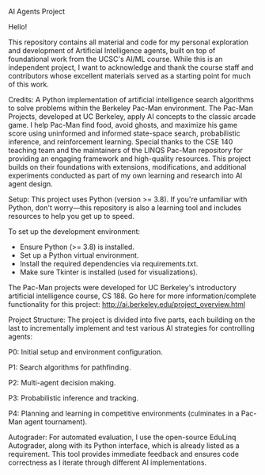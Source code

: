 AI Agents Project

Hello!

This repository contains all material and  code for my personal exploration and development of Artificial Intelligence agents, built on top of foundational work from the UCSC's AI/ML course. While this is an independent project, I want to acknowledge and thank the course staff and contributors whose excellent materials served as a starting point for much of this work.

Credits:
A Python implementation of artificial intelligence search algorithms to solve problems within the Berkeley Pac-Man environment. The Pac-Man Projects, developed at UC Berkeley, apply AI concepts to the classic arcade game. I help Pac-Man find food, avoid ghosts, and maximize his game score using uninformed and informed state-space search, probabilistic inference, and reinforcement learning. Special thanks to the CSE 140 teaching team and the maintainers of the LINQS Pac-Man repository for providing an engaging framework and high-quality resources. This project builds on their foundations with extensions, modifications, and additional experiments conducted as part of my own learning and research into AI agent design.

Setup:
This project uses Python (version >= 3.8). If you're unfamiliar with Python, don't worry—this repository is also a learning tool and includes resources to help you get up to speed.

To set up the development environment:

- Ensure Python (>= 3.8) is installed.
- Set up a Python virtual environment.
- Install the required dependencies via requirements.txt.
- Make sure Tkinter is installed (used for visualizations).

The Pac-Man projects were developed for UC Berkeley's introductory artificial intelligence course, CS 188. Go here for more information/complete functionality for this project: http://ai.berkeley.edu/project_overview.html

Project Structure:
The project is divided into five parts, each building on the last to incrementally implement and test various AI strategies for controlling agents:

P0: Initial setup and environment configuration.

P1: Search algorithms for pathfinding.

P2: Multi-agent decision making.

P3: Probabilistic inference and tracking.

P4: Planning and learning in competitive environments (culminates in a Pac-Man agent tournament).

Autograder:
For automated evaluation, I use the open-source EduLinq Autograder, along with its Python interface, which is already listed as a requirement. This tool provides immediate feedback and ensures code correctness as I iterate through different AI implementations.
